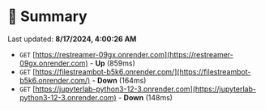 # 📖 Summary
Last updated: **8/17/2024, 4:00:26 AM**

- `GET` [https://restreamer-09gx.onrender.com](https://restreamer-09gx.onrender.com) - **Up** (859ms)
- `GET` [https://filestreambot-b5k6.onrender.com/](https://filestreambot-b5k6.onrender.com/) - **Down** (164ms)
- `GET` [https://jupyterlab-python3-12-3.onrender.com](https://jupyterlab-python3-12-3.onrender.com) - **Down** (148ms)

